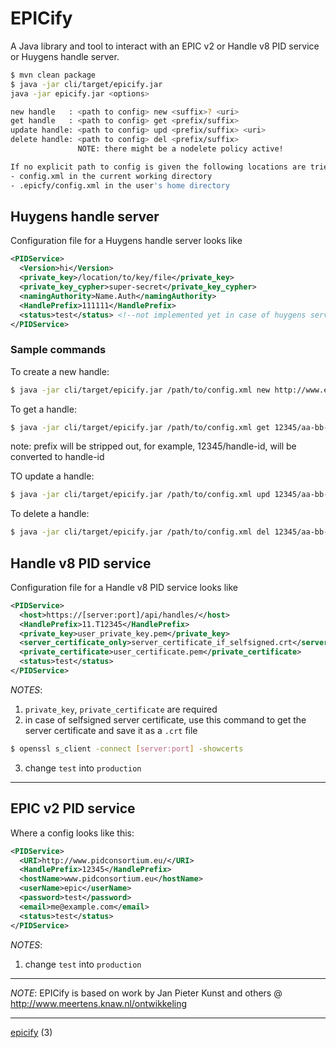 # EPICify
A Java library and tool to interact with an EPIC v2 or Handle v8 PID service or Huygens handle server.

```sh
$ mvn clean package
$ java -jar cli/target/epicify.jar
java -jar epicify.jar <options>

new handle   : <path to config> new <suffix>? <uri>
get handle   : <path to config> get <prefix/suffix>
update handle: <path to config> upd <prefix/suffix> <uri>
delete handle: <path to config> del <prefix/suffix>
               NOTE: there might be a nodelete policy active!

If no explicit path to config is given the following locations are tried:
- config.xml in the current working directory
- .epicfy/config.xml in the user's home directory 
```

## Huygens handle server
Configuration file for a Huygens handle server looks like

```xml
<PIDService>
  <Version>hi</Version>
  <private_key>/location/to/key/file</private_key>
  <private_key_cypher>super-secret</private_key_cypher>
  <namingAuthority>Name.Auth</namingAuthority>
  <HandlePrefix>111111</HandlePrefix>
  <status>test</status> <!--not implemented yet in case of huygens server -->
</PIDService>
```

### Sample commands
To create a new handle:
```sh
$ java -jar cli/target/epicify.jar /path/to/config.xml new http://www.example.com
```

To get a handle:
```sh
$ java -jar cli/target/epicify.jar /path/to/config.xml get 12345/aa-bb-cc
```
note: prefix will be stripped out, for example, 12345/handle-id, will be converted to handle-id

TO update a handle:
```sh
$ java -jar cli/target/epicify.jar /path/to/config.xml upd 12345/aa-bb-cc http://www.example.com
```

To delete a handle:
```sh
$ java -jar cli/target/epicify.jar /path/to/config.xml del 12345/aa-bb-cc
```

## Handle v8 PID service

Configuration file for a Handle v8 PID service looks like

```xml
<PIDService>
  <host>https://[server:port]/api/handles/</host>
  <HandlePrefix>11.T12345</HandlePrefix>
  <private_key>user_private_key.pem</private_key>
  <server_certificate_only>server_certificate_if_selfsigned.crt</server_certificate_only>
  <private_certificate>user_certificate.pem</private_certificate>
  <status>test</status>
</PIDService>
```

_NOTES_:
1) ```private_key```, ```private_certificate``` are required
2) in case of selfsigned server certificate, use this command to get the server certificate and save it as a ```.crt``` file 
```sh 
$ openssl s_client -connect [server:port] -showcerts 
```
3) change ```test``` into ```production```

---

## EPIC v2 PID service

Where a config looks like this:

```xml
<PIDService>
  <URI>http://www.pidconsortium.eu/</URI>
  <HandlePrefix>12345</HandlePrefix>
  <hostName>www.pidconsortium.eu</hostName>
  <userName>epic</userName>
  <password>test</password>
  <email>me@example.com</email>
  <status>test</status>
</PIDService>
```

_NOTES_:
1) change ```test``` into ```production```

---

_NOTE_: EPICify is based on work by Jan Pieter Kunst and others @ http://www.meertens.knaw.nl/ontwikkeling

---

[epicify](http://www.urbandictionary.com/define.php?term=Epicify) (3)
